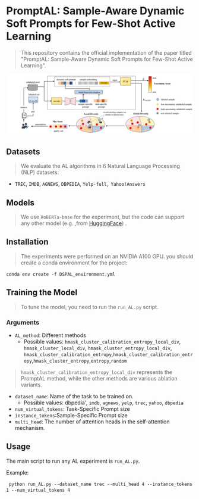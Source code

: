 # PromptAL: Sample-Aware Dynamic Soft Prompts for Few-Shot Active Learning

>This repository contains the official implementation of the paper titled "PromptAL: Sample-Aware Dynamic Soft Prompts for Few-Shot Active Learning".

<p align="center">
  <img src="DSPAL_figure.png" width="800">
</p>

## Datasets 
>We evaluate the AL algorithms in 6 Natural Language Processing (NLP)  datasets:
-  `TREC`, `IMDB`, `AGNEWS`, `DBPEDIA`, `Yelp-full`,` Yahoo!Answers`

## Models
>We use  `RoBERTa-base` for the experiment, but the code can support any other model (e.g. ,from [HuggingFace](https://github.com/huggingface/transformers)) .

## Installation
>The experiments were performed on an NVIDIA  A100 GPU.
you should create a conda environment for the project:
```
conda env create -f DSPAL_environment.yml
```

## Training the Model

> To tune the model, you need to run the `run_AL.py` script. 
  
### Arguments

- `AL_method`: Different methods
  - Possible values: `hmask_cluster_calibration_entropy_local_div`, `hmask_cluster_local_div`, `hmask_cluster_entropy_local_div`, `hmask_cluster_calibration_entropy`,`hmask_cluster_calibration_entropy`,`hmask_cluster_entropy`,`entropy`,`random`


>`hmask_cluster_calibration_entropy_local_div` represents the PromptAL method, while the other methods are various ablation variants.

- `dataset_name`: Name of the task to be trained on.
    - Possible values: dbpedia', `imdb`, `agnews`, `yelp`, `trec`, `yahoo`, `dbpedia`
- `num_virtual_tokens`: Task-Specific Prompt size
- `instance_tokens`:Sample-Specific  Prompt size
- `multi_head`: The number of attention heads in the self-attention mechanism.
## Usage

The main script to run any AL experiment is `run_AL.py`. 

Example:
```
 python run_AL.py --dataset_name trec --multi_head 4 --instance_tokens 1 --num_virtual_tokens 4 
```
